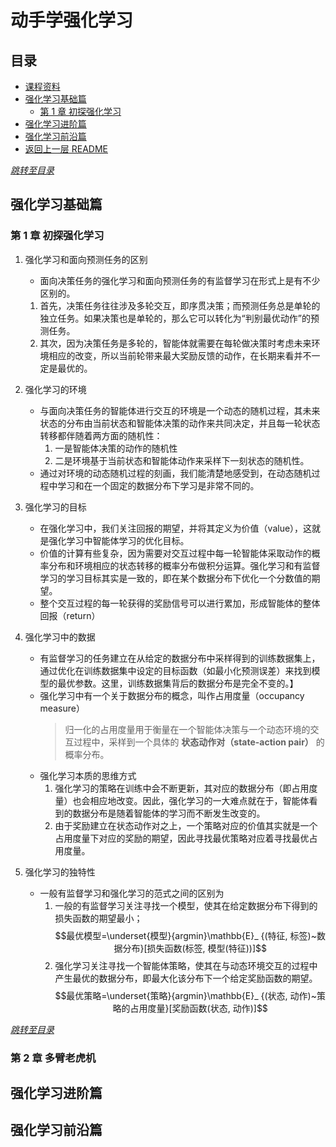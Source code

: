 # 动手学强化学习


## 目录
- [课程资料](https://hrl.boyuai.com/chapter/intro)
- [强化学习基础篇](#强化学习基础篇)
    - [第 1 章 初探强化学习](#第-1-章-初探强化学习)
- [强化学习进阶篇](#强化学习进阶篇)
- [强化学习前沿篇](#强化学习前沿篇)
- [返回上一层 README](../README.md)




*[跳转至目录](#目录)*



## 强化学习基础篇

### 第 1 章 初探强化学习

1. 强化学习和面向预测任务的区别
    - 面向决策任务的强化学习和面向预测任务的有监督学习在形式上是有不少区别的。
    1. 首先，决策任务往往涉及多轮交互，即序贯决策；而预测任务总是单轮的独立任务。如果决策也是单轮的，那么它可以转化为“判别最优动作”的预测任务。
    1. 其次，因为决策任务是多轮的，智能体就需要在每轮做决策时考虑未来环境相应的改变，所以当前轮带来最大奖励反馈的动作，在长期来看并不一定是最优的。

1. 强化学习的环境
    - 与面向决策任务的智能体进行交互的环境是一个动态的随机过程，其未来状态的分布由当前状态和智能体决策的动作来共同决定，并且每一轮状态转移都伴随着两方面的随机性：
        1. 一是智能体决策的动作的随机性
        1. 二是环境基于当前状态和智能体动作来采样下一刻状态的随机性。
    - 通过对环境的动态随机过程的刻画，我们能清楚地感受到，在动态随机过程中学习和在一个固定的数据分布下学习是非常不同的。

1. 强化学习的目标
    - 在强化学习中，我们关注回报的期望，并将其定义为价值（value），这就是强化学习中智能体学习的优化目标。
    - 价值的计算有些复杂，因为需要对交互过程中每一轮智能体采取动作的概率分布和环境相应的状态转移的概率分布做积分运算。强化学习和有监督学习的学习目标其实是一致的，即在某个数据分布下优化一个分数值的期望。
    - 整个交互过程的每一轮获得的奖励信号可以进行累加，形成智能体的整体回报（return）

1. 强化学习中的数据
    - 有监督学习的任务建立在从给定的数据分布中采样得到的训练数据集上，通过优化在训练数据集中设定的目标函数（如最小化预测误差）来找到模型的最优参数。这里，训练数据集背后的数据分布是完全不变的。】
    - 强化学习中有一个关于数据分布的概念，叫作占用度量（occupancy measure）
        > 归一化的占用度量用于衡量在一个智能体决策与一个动态环境的交互过程中，采样到一个具体的 **状态动作对（state-action pair）** 的概率分布。
    - 强化学习本质的思维方式
        1. 强化学习的策略在训练中会不断更新，其对应的数据分布（即占用度量）也会相应地改变。因此，强化学习的一大难点就在于，智能体看到的数据分布是随着智能体的学习而不断发生改变的。
        1. 由于奖励建立在状态动作对之上，一个策略对应的价值其实就是一个占用度量下对应的奖励的期望，因此寻找最优策略对应着寻找最优占用度量。

1. 强化学习的独特性
    - 一般有监督学习和强化学习的范式之间的区别为
        1. 一般的有监督学习关注寻找一个模型，使其在给定数据分布下得到的损失函数的期望最小；$$最优模型=\underset{模型}{argmin}\mathbb{E}_ {(特征, 标签)~数据分布}[损失函数(标签, 模型(特征))]$$
        1. 强化学习关注寻找一个智能体策略，使其在与动态环境交互的过程中产生最优的数据分布，即最大化该分布下一个给定奖励函数的期望。$$最优策略=\underset{策略}{argmin}\mathbb{E}_ {(状态, 动作)~策略的占用度量}[奖励函数(状态, 动作)]$$

*[跳转至目录](#目录)*


### 第 2 章 多臂老虎机




## 强化学习进阶篇





## 强化学习前沿篇